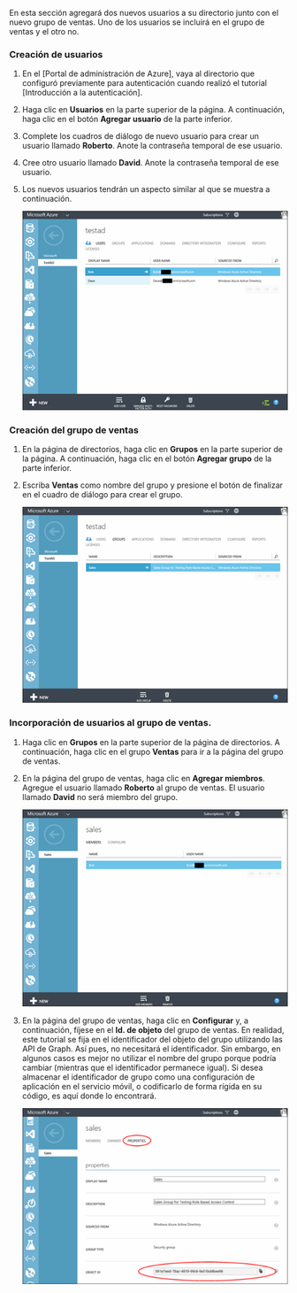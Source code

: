 ﻿En esta sección agregará dos nuevos usuarios a su directorio junto con el nuevo grupo de ventas. Uno de los usuarios se incluirá en el grupo de ventas y el otro no. 

### Creación de usuarios


1. En el [Portal de administración de Azure], vaya al directorio que configuró previamente para autenticación cuando realizó el tutorial [Introducción a la autenticación].
2. Haga clic en **Usuarios** en la parte superior de la página. A continuación, haga clic en el botón **Agregar usuario** de la parte inferior. 
3. Complete los cuadros de diálogo de nuevo usuario para crear un usuario llamado **Roberto**. Anote la contraseña temporal de ese usuario. 
4. Cree otro usuario llamado **David**. Anote la contraseña temporal de ese usuario.
5. Los nuevos usuarios tendrán un aspecto similar al que se muestra a continuación.

    ![](./media/mobile-services-aad-rbac-create-sales-group/users.png)    


### Creación del grupo de ventas


1. En la página de directorios, haga clic en **Grupos** en la parte superior de la página. A continuación, haga clic en el botón **Agregar grupo** de la parte inferior. 
2. Escriba **Ventas** como nombre del grupo y presione el botón de finalizar en el cuadro de diálogo para crear el grupo. 

    ![](./media/mobile-services-aad-rbac-create-sales-group/sales-group.png)

### Incorporación de usuarios al grupo de ventas.


1. Haga clic en **Grupos** en la parte superior de la página de directorios. A continuación, haga clic en el grupo **Ventas** para ir a la página del grupo de ventas. 
2. En la página del grupo de ventas, haga clic en **Agregar miembros**. Agregue el usuario llamado **Roberto** al grupo de ventas. El usuario llamado **David** no será miembro del grupo.

    ![](./media/mobile-services-aad-rbac-create-sales-group/group-membership.png)

3. En la página del grupo de ventas, haga clic en **Configurar** y, a continuación, fíjese en el **Id. de objeto** del grupo de ventas. En realidad, este tutorial se fija en el identificador del objeto del grupo utilizando las API de Graph. Así pues, no necesitará el identificador. Sin embargo, en algunos casos es mejor no utilizar el nombre del grupo porque podría cambiar (mientras que el identificador permanece igual). Si desea almacenar el identificador de grupo como una configuración de aplicación en el servicio móvil, o codificarlo de forma rígida en su código, es aquí donde lo encontrará.

    ![](./media/mobile-services-aad-rbac-create-sales-group/sales-group-id.png)


<!--HONumber=42-->
